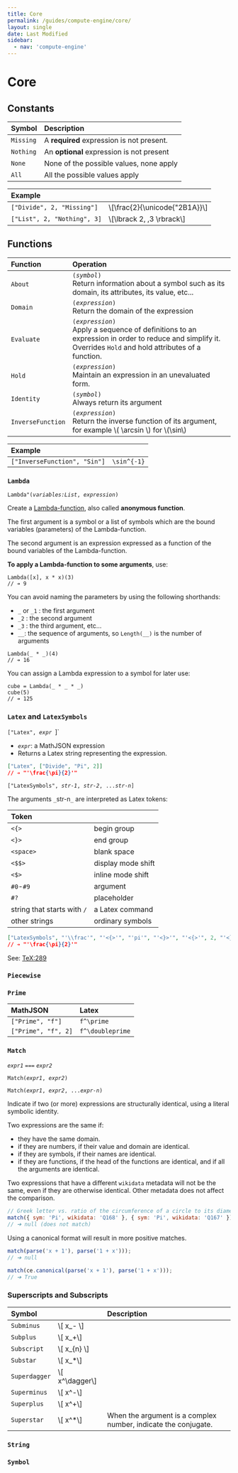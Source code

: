 ```yaml
---
title: Core
permalink: /guides/compute-engine/core/
layout: single
date: Last Modified
sidebar:
  - nav: 'compute-engine'
---
```


<script type='module'>
    import {  renderMathInDocument } 
      from '//unpkg.com/mathlive/dist/mathlive.min.mjs';
    renderMathInDocument({
      TeX: {
        delimiters: {
          inline: [ ['$', '$'], ['\\(', '\\)']],
          display: [['$$', '$$'],['\\[', '\\]']],
        },
      },
      asciiMath: null,
      processEnvironments : false,
      renderAccessibleContent: false,
    });
</script>

# Core

## Constants

<div class=symbols-table>

| Symbol    | Description                               |
| :-------- | :---------------------------------------- |
| `Missing` | A **required** expression is not present. |
| `Nothing` | An **optional** expression is not present |
| `None`    | None of the possible values, none apply   |
| `All`     | All the possible values apply             |

</div>

| Example                     |                                 |
| :-------------------------- | :------------------------------ |
| `["Divide", 2, "Missing"]`  | \\[\frac{2}{\unicode{"2B1A}}\\] |
| `["List", 2, "Nothing", 3]` | \\[\lbrack 2, ,3 \rbrack\\]     |

## Functions

<div class=symbols-table>

| Function          | Operation                                                                                                                                                                |
| :---------------- | :----------------------------------------------------------------------------------------------------------------------------------------------------------------------- |
| `About`           | <code>(_symbol_)</code><br> Return information about a symbol such as its domain, its attributes, its value, etc...                                                      |
| `Domain`          | <code>(_expression_)</code><br> Return the domain of the expression                                                                                                      |
| `Evaluate`        | <code>(_expression_)</code><br> Apply a sequence of definitions to an expression in order to reduce and simplify it. Overrides `Hold` and hold attributes of a function. |
| `Hold`            | <code>(_expression_)</code><br> Maintain an expression in an unevaluated form.                                                                                           |
| `Identity`        | <code>(_symbol_)</code><br> Always return its argument                                                                                                                   |
| `InverseFunction` | <code>(_expression_)</code><br> Return the inverse function of its argument, for example \\( \arcsin \\) for \\(\sin\\)                                                  |

</div>

| Example                      |             |
| :--------------------------- | :---------- |
| `["InverseFunction", "Sin"]` | `\sin^{-1}` |

### `Lambda`

`Lambda"(`_`variables:List`_`, `_`expression`_`)`

Create a [Lambda-function](https://en.wikipedia.org/wiki/Anonymous_function),
also called **anonymous function**.

The first argument is a symbol or a list of symbols which are the bound
variables (parameters) of the Lambda-function.

The second argument is an expression expressed as a function of the bound
variables of the Lambda-function.

**To apply a Lambda-function to some arguments**, use:

```cortex
Lambda([x], x * x)(3)
// ➔ 9
```

You can avoid naming the parameters by using the following shorthands:

- `_` or `_1` : the first argument
- `_2` : the second argument
- `_3` : the third argument, etc...
- `__`: the sequence of arguments, so `Length(__)` is the number of arguments

```cortex
Lambda(_ * _)(4)
// ➔ 16
```

You can assign a Lambda expression to a symbol for later use:

```cortex
cube = Lambda(_ * _ * _)
cube(5)
// ➔ 125
```

### `Latex` and `LatexSymbols`

`["Latex", `_`expr`_` `]`

- _`expr`_: a MathJSON expression
- Returns a Latex string representing the expression.

```json
["Latex", ["Divide", "Pi", 2]]
// ➔ "'\frac{\pi}{2}'"
```

`["LatexSymbols", `_`str-1`_`, `_`str-2`_`, ...`_`str-n`_`]`

The arguments `_`str-n`_` are interpreted as Latex tokens:

<div class=symbols-table>

| Token                       |                    |
| :-------------------------- | :----------------- |
| `<{>`                       | begin group        |
| `<}>`                       | end group          |
| `<space>`                   | blank space        |
| `<$$>`                      | display mode shift |
| `<$>`                       | inline mode shift  |
| `#0`-`#9`                   | argument           |
| `#?`                        | placeholder        |
| string that starts with `/` | a Latex command    |
| other strings               | ordinary symbols   |

</div>

```json
["LatexSymbols", "'\\frac'", "'<{>'", "'pi'", "'<}>'", "'<{>'", 2, "'<}>'"]
// ➔ "'\frac{\pi}{2}'"
```

See: [TeX:289](http://tug.org/texlive/devsrc/Build/source/texk/web2c/tex.web)

### `Piecewise`

### `Prime`

| MathJSON            | Latex            |
| :------------------ | :--------------- |
| `["Prime", "f"]`    | `f^\prime`       |
| `["Prime", "f", 2]` | `f^\doubleprime` |

### `Match`

_`expr1`_ `===` _`expr2`_

`Match(`_`expr1`_`, `_`expr2`_`)`

`Match(`_`expr1`_`, `_`expr2`_`, ...`_`expr-n`_`)`

Indicate if two (or more) expressions are structurally identical, using a
literal symbolic identity.

Two expressions are the same if:

- they have the same domain.
- if they are numbers, if their value and domain are identical.
- if they are symbols, if their names are identical.
- if they are functions, if the head of the functions are identical, and if all
  the arguments are identical.

Two expressions that have a different `wikidata` metadata will not be the same,
even if they are otherwise identical. Other metadata does not affect the
comparison.

```js
// Greek letter vs. ratio of the circumference of a circle to its diameter
match({ sym: 'Pi', wikidata: 'Q168' }, { sym: 'Pi', wikidata: 'Q167' });
// ➔ null (does not match)
```

Using a canonical format will result in more positive matches.

```js
match(parse('x + 1'), parse('1 + x')));
// ➔ null

match(ce.canonical(parse('x + 1'), parse('1 + x')));
// ➔ True
```

### Superscripts and Subscripts

<div class=symbols-table>

| Symbol        |                  | Description                                                    |
| :------------ | :--------------- | :------------------------------------------------------------- |
| `Subminus`    | \\[ x_- \\]      |                                                                |
| `Subplus`     | \\[ x_+\\]       |                                                                |
| `Subscript`   | \\[ x_{n} \\]    |                                                                |
| `Substar`     | \\[ x_*\\]       |                                                                |
| `Superdagger` | \\[ x^\dagger\\] |                                                                |
| `Superminus`  | \\[ x^-\\]       |                                                                |
| `Superplus`   | \\[ x^+\\]       |                                                                |
| `Superstar`   | \\[ x^*\\]       | When the argument is a complex number, indicate the conjugate. |

</div>

### `String`

### `Symbol`
